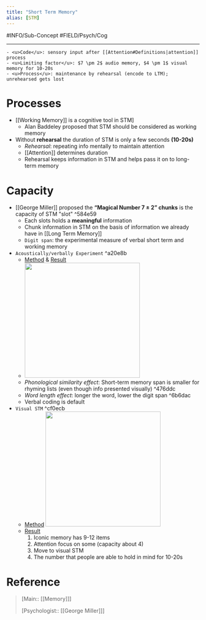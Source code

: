 ```yaml
---
title: "Short Term Memory"
alias: [STM]
---
```



#INFO/Sub-Concept #FIELD/Psych/Cog 

---
```ad-theorem
- <u>Code</u>: sensory input after [[Attention#Definitions|attention]]  process
- <u>Limiting factor</u>: $7 \pm 2$ audio memory, $4 \pm 1$ visual memory for 10-20s
- <u>Process</u>: maintenance by rehearsal (encode to LTM); unrehearsed gets lost
```

# Processes

- [[Working Memory]] is a cognitive tool in STM]
    - Alan Baddeley proposed that STM should be considered as working memory
- Without **rehearsal** the duration of STM is only a few seconds **(10-20s)**
    - *Rehearsal*: repeating info mentally to maintain attention
    - [[Attention]] determines duration
    - Rehearsal keeps information in STM and helps pass it on to long-term memory

# Capacity

- [[George Miller]] proposed the **“Magical Number $7 \pm 2$” chunks** is the capacity of STM "slot" ^584e59
    - Each slots holds a **meaningful** information
    - Chunk information in STM on the basis of information we already have in [[Long Term Memory]]
    - `Digit span`: the experimental measure of verbal short term and working memory 
- `Acoustically/verbally Experiment` ^a20e8b
    - <u>Method</u> & <u>Result</u>
    - <img src="https://tva1.sinaimg.cn/large/e6c9d24egy1h2rfqpuluzj21ao0t2adl.jpg" width="300">
    - *Phonological similarity effect*: Short-term memory span is smaller for rhyming lists (even though info presented visually) ^476ddc
    - *Word length effect*: longer the word, lower the digit span ^6b6dac
    - Verbal coding is default
- `Visual STM` ^cf0ecb
    - <u>Method</u>
        <img src="https://tva1.sinaimg.cn/large/e6c9d24egy1h2rftlsjwkj218a0ommzz.jpg" width="300">
    - <u>Result</u>
        1. Iconic memory has 9-12 items
        2. Attention focus on some (capacity about 4)
        3. Move to visual STM
        4. The number that people are able to hold in mind for 10-20s

# Reference

> [Main:: [[Memory]]]
>
> [Psychologist:: [[George Miller]]]
